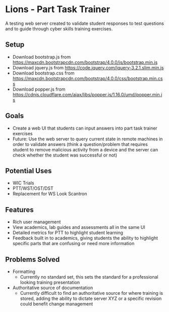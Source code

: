# Lions - Part Task Trainer
A testing web server created to validate student responses to test questions and to guide through cyber skills training exercises.

## Setup
- Download bootstrap.js from https://maxcdn.bootstrapcdn.com/bootstrap/4.0.0/js/bootstrap.min.js
- Download jquery.js from https://code.jquery.com/jquery-3.2.1.slim.min.js
- Download bootstrap.css from https://maxcdn.bootstrapcdn.com/bootstrap/4.0.0/css/bootstrap.min.css
- Download popper.js from https://cdnjs.cloudflare.com/ajax/libs/popper.js/1.16.0/umd/popper.min.js


## Goals
- Create a web UI that students can input answers into part task trainer exercises
- Future: Use the web server to query current state in remote machines in order to validate answers (think a question/problem that requires student to remove malicious activity from a device and the server can check whether the student was successful or not)

## Potential Uses
- WIC Trials
- PTT/WST/OST/DST
- Replacement for WS Look Scantron

## Features
- Rich user management
- View academics, lab guides and assessments all in the same UI
- Detailed metrics for PTT to highlight student learning
- Feedback built in to academics, giving students the ability to highlight specific parts that are confusing or need more information

## Problems Solved
- Formatting
  - Currently no standard set, this sets the standard for a professional looking training presentation
- Authoritative source of documentation
  - Currently difficult to find an authoritative source for where training is stored, adding the ability to dictate server XYZ or a specific revision could benefit change management